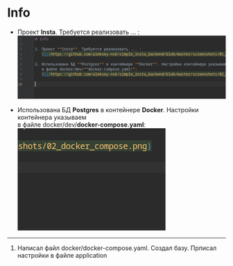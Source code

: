 # Info

- Проект **Insta**. Требуется реализовать ... :    
   ![](screenshots/01_task.png)  

- Использована БД **Postgres** в контейнере **Docker**. Настройки контейнера указываем  
   в файле docker/dev/**docker-compose.yaml**:  
   ![](https://github.com/aleksey-nsk/simple_insta_backend/blob/master/screenshots/02.png)
   
---

1. Написал файл docker/docker-compose.yaml. Создал базу. Прписал настройки в файле application


